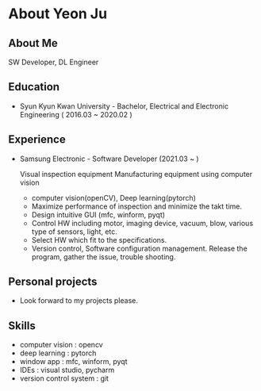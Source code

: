 # About Yeon Ju

## About Me

SW Developer, DL Engineer

## Education

* Syun Kyun Kwan University - Bachelor, Electrical and Electronic Engineering \( 2016.03 ~ 2020.02 \)

## Experience

* Samsung Electronic - Software Developer \(2021.03 ~ \)

  Visual inspection equipment
  Manufacturing equipment using computer vision

  * computer vision\(openCV\), Deep learning\(pytorch\)
  * Maximize performance of inspection and minimize the takt time.
  * Design intuitive GUI \(mfc, winform, pyqt\)
  * Control HW including motor, imaging device, vacuum, blow, various type of sensors, light, etc.
  * Select HW which fit to the specifications.
  * Version control, Software configuration management. Release the program, gather the issue, trouble shooting.

## Personal projects

* Look forward to my projects please.

## Skills

* computer vision : opencv
* deep learning : pytorch
* window app : mfc, winform, pyqt
* IDEs : visual studio, pycharm
* version control system : git

